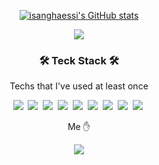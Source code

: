 <div align='center'>
  
  [![isanghaessi's GitHub stats](https://github-readme-stats.vercel.app/api?username=isanghaessi&count_private=true&show_icons=true&theme=dark)](https://github.com/anuraghazra/github-readme-stats)
  
  <a href="https://hits.seeyoufarm.com"><img src="https://hits.seeyoufarm.com/api/count/incr/badge.svg?url=https%3A%2F%2Fgithub.com%2Fisanghaessi&count_bg=%2379C83D&title_bg=%23555555&icon=github.svg&icon_color=%23E7E7E7&title=&edge_flat=false"/></a>
</div>

<h3 align='center'>🛠 Teck Stack 🛠</h3>
<p align='center'>Techs that I've used at least once</p>
<p align="center">
  <img src="https://img.shields.io/badge/Javascript-ffb13b?style=flat-square&logo=javascript&logoColor=white"/></a>&nbsp
  <img src="https://img.shields.io/badge/Node.js-ffb13b?style=flat-square&logo=node.js&logoColor=white"/></a>&nbsp
  <img src="https://img.shields.io/badge/html-e34c26?style=flat-square&logo=html5&logoColor=white"/></a>&nbsp
  <img src="https://img.shields.io/badge/css-1572B6?style=flat-square&logo=css3&logoColor=white"/></a>&nbsp
  <img src="https://img.shields.io/badge/Mysql-E6B91E?style=flat-square&logo=MySql&logoColor=white"/></a>&nbsp
  <img src="https://img.shields.io/badge/Python-3766AB?style=flat-square&logo=Python&logoColor=white"/></a>&nbsp
  <img src="https://img.shields.io/badge/Java-007396?style=flat-square&logo=Java&logoColor=white"/></a>&nbsp
  <img src="https://img.shields.io/badge/C++-00599C?style=flat-square&logo=C%2B%2B&logoColor=white"/></a>&nbsp
  <img src="https://img.shields.io/badge/C-A8B9CC?style=flat-square&logo=C&logoColor=white"/></a>&nbsp
</p>

<p align='center'> Me ✋ </p>
<p align='center'>
<a href="https://velog.io/@isanghaessi" target="_blank"><img src="https://img.shields.io/badge/Velog-20c997?style=flat-square&logo=Vimeo&logoColor=white"/></a>
</p>
